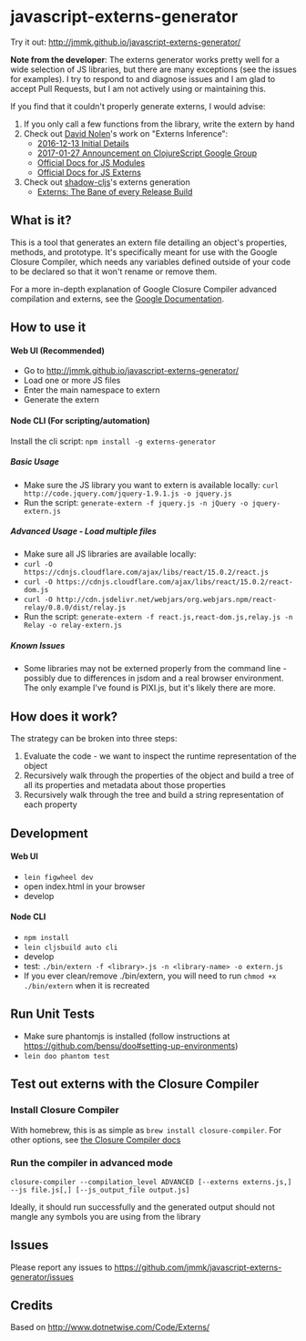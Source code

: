 # javascript-externs-generator
Try it out: http://jmmk.github.io/javascript-externs-generator/

**Note from the developer**:
The externs generator works pretty well for a wide selection of JS libraries, but there are many exceptions (see the issues for examples). I try to respond to and diagnose issues and I am glad to accept Pull Requests, but I am not actively using or maintaining this.

If you find that it couldn't properly generate externs, I would advise:

1. If you only call a few functions from the library, write the extern by hand
2. Check out [David Nolen](https://github.com/swannodette)'s work on "Externs Inference":
    - [2016-12-13 Initial Details](https://gist.github.com/swannodette/4fc9ccc13f62c66456daf19c47692799)
    - [2017-01-27 Announcement on ClojureScript Google Group](https://groups.google.com/forum/#!topic/clojurescript/wGJeG36GPTk)
    - [Official Docs for JS Modules](https://clojurescript.org/guides/javascript-modules)
    - [Official Docs for JS Externs](https://clojurescript.org/guides/externs)
3. Check out [shadow-cljs](https://github.com/thheller/shadow-cljs)'s externs generation
    - [Externs: The Bane of every Release Build](https://code.thheller.com/blog/shadow-cljs/2017/10/15/externs-the-bane-of-every-release-build.html)

## What is it?
This is a tool that generates an extern file detailing an object's properties, methods, and prototype. It's specifically meant for use with the Google Closure Compiler, which needs any variables defined outside of your code to be declared so that it won't rename or remove them.

For a more in-depth explanation of Google Closure Compiler advanced compilation and externs, see the [Google Documentation](https://developers.google.com/closure/compiler/docs/api-tutorial3).

## How to use it
#### Web UI (Recommended)
* Go to http://jmmk.github.io/javascript-externs-generator/
* Load one or more JS files
* Enter the main namespace to extern
* Generate the extern

#### Node CLI (For scripting/automation)
Install the cli script: `npm install -g externs-generator`

##### Basic Usage
* Make sure the JS library you want to extern is available locally: `curl http://code.jquery.com/jquery-1.9.1.js -o jquery.js`
* Run the script: `generate-extern -f jquery.js -n jQuery -o jquery-extern.js`

##### Advanced Usage - Load multiple files
* Make sure all JS libraries are available locally:
 * `curl -O https://cdnjs.cloudflare.com/ajax/libs/react/15.0.2/react.js`
 * `curl -O https://cdnjs.cloudflare.com/ajax/libs/react/15.0.2/react-dom.js`
 * `curl -O http://cdn.jsdelivr.net/webjars/org.webjars.npm/react-relay/0.8.0/dist/relay.js`
* Run the script: `generate-extern -f react.js,react-dom.js,relay.js -n Relay -o relay-extern.js`

##### Known Issues
* Some libraries may not be externed properly from the command line - possibly due to differences in jsdom and a real browser environment. The only example I've found is PIXI.js, but it's likely there are more.

## How does it work?
The strategy can be broken into three steps:

1. Evaluate the code - we want to inspect the runtime representation of the object
2. Recursively walk through the properties of the object and build a tree of all its properties and metadata about those properties
3. Recursively walk through the tree and build a string representation of each property

## Development
#### Web UI
* `lein figwheel dev`
* open index.html in your browser
* develop

#### Node CLI
* `npm install`
* `lein cljsbuild auto cli`
* develop
* test: `./bin/extern -f <library>.js -n <library-name> -o extern.js`
* If you ever clean/remove ./bin/extern, you will need to run `chmod +x ./bin/extern` when it is recreated

## Run Unit Tests
* Make sure phantomjs is installed (follow instructions at https://github.com/bensu/doo#setting-up-environments)
* `lein doo phantom test`

## Test out externs with the Closure Compiler

### Install Closure Compiler
With homebrew, this is as simple as `brew install closure-compiler`. For other options, see [the Closure Compiler docs](https://developers.google.com/closure/compiler/)

### Run the compiler in advanced mode
`closure-compiler --compilation_level ADVANCED [--externs externs.js,] --js file.js[,] [--js_output_file output.js]`

Ideally, it should run successfully and the generated output should not mangle any symbols you are using from the library

## Issues
Please report any issues to https://github.com/jmmk/javascript-externs-generator/issues

## Credits
Based on http://www.dotnetwise.com/Code/Externs/
